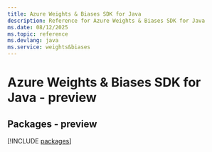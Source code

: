 ```yaml
---
title: Azure Weights & Biases SDK for Java
description: Reference for Azure Weights & Biases SDK for Java
ms.date: 08/12/2025
ms.topic: reference
ms.devlang: java
ms.service: weights&biases
---
```

# Azure Weights & Biases SDK for Java - preview
## Packages - preview
[!INCLUDE [packages](weights-&-biases-index.md)]
